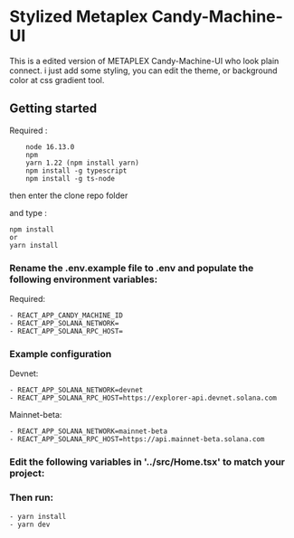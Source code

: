 # Stylized Metaplex Candy-Machine-UI

This is a edited version of METAPLEX Candy-Machine-UI who look plain connect.
i just add some styling, you can edit the theme, or background color at css gradient tool.


## Getting started
Required :
```
    node 16.13.0
    npm
    yarn 1.22 (npm install yarn)
    npm install -g typescript
    npm install -g ts-node

```

then enter the clone repo folder

and type :
```
npm install
or
yarn install
```



### Rename the .env.example file to .env and populate the following environment variables:

Required:

```
- REACT_APP_CANDY_MACHINE_ID
- REACT_APP_SOLANA_NETWORK=
- REACT_APP_SOLANA_RPC_HOST=
```


### Example configuration
Devnet:
```
- REACT_APP_SOLANA_NETWORK=devnet
- REACT_APP_SOLANA_RPC_HOST=https://explorer-api.devnet.solana.com
```

Mainnet-beta:
```
- REACT_APP_SOLANA_NETWORK=mainnet-beta
- REACT_APP_SOLANA_RPC_HOST=https://api.mainnet-beta.solana.com
```

### Edit the following variables in '../src/Home.tsx' to match your project:


### Then run:

```
- yarn install
- yarn dev
```
